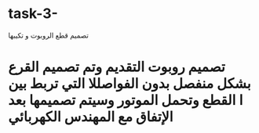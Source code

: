 # task-3-
تصميم قطع الروبوت و تكيبها 
# تصميم روبوت التقديم وتم تصميم القرع بشكل منفصل بدون الفواصللا التي تربط بين ا القطع وتحمل الموتور وسيتم تصميمها بعد الإتفاق مع المهندس الكهربائي 
